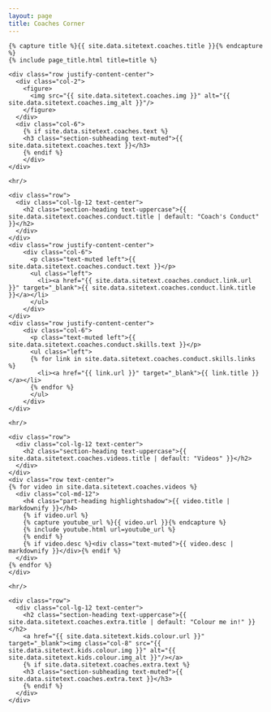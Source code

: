 ```yaml
---
layout: page
title: Coaches Corner
---
```

<section class="page-section" id="{{ site.data.sitetext.coaches.section | default: "coaches" }}">
  <div class="container">

    {% capture title %}{{ site.data.sitetext.coaches.title }}{% endcapture %}
    {% include page_title.html title=title %}

    <div class="row justify-content-center">
      <div class="col-2">
        <figure>
          <img src="{{ site.data.sitetext.coaches.img }}" alt="{{ site.data.sitetext.coaches.img_alt }}"/>
        </figure>
      </div>
      <div class="col-6">    
        {% if site.data.sitetext.coaches.text %}
        <h3 class="section-subheading text-muted">{{ site.data.sitetext.coaches.text }}</h3>
        {% endif %}
        </div>
    </div>

    <hr/>

    <div class="row">
      <div class="col-lg-12 text-center">
        <h2 class="section-heading text-uppercase">{{ site.data.sitetext.coaches.conduct.title | default: "Coach's Conduct" }}</h2>
      </div>
    </div>
    <div class="row justify-content-center">
        <div class="col-6">
          <p class="text-muted left">{{ site.data.sitetext.coaches.conduct.text }}</p>
          <ul class="left">
            <li><a href="{{ site.data.sitetext.coaches.conduct.link.url }}" target="_blank">{{ site.data.sitetext.coaches.conduct.link.title }}</a></li>
          </ul>
        </div>
    </div>
    <div class="row justify-content-center">
        <div class="col-6">
          <p class="text-muted left">{{ site.data.sitetext.coaches.conduct.skills.text }}</p>
          <ul class="left">
          {% for link in site.data.sitetext.coaches.conduct.skills.links %}  
            <li><a href="{{ link.url }}" target="_blank">{{ link.title }}</a></li>
          {% endfor %}
          </ul>
        </div>
    </div>

    <hr/>

    <div class="row">
      <div class="col-lg-12 text-center">
        <h2 class="section-heading text-uppercase">{{ site.data.sitetext.coaches.videos.title | default: "Videos" }}</h2>
      </div>
    </div>
    <div class="row text-center">
    {% for video in site.data.sitetext.coaches.videos %}
      <div class="col-md-12">
        <h4 class="part-heading highlightshadow">{{ video.title | markdownify }}</h4>
        {% if video.url %}
        {% capture youtube_url %}{{ video.url }}{% endcapture %}
        {% include youtube.html url=youtube_url %}
        {% endif %}
        {% if video.desc %}<div class="text-muted">{{ video.desc | markdownify }}</div>{% endif %}
      </div>
    {% endfor %}
    </div>

    <hr/> 

    <div class="row">
      <div class="col-lg-12 text-center">
        <h2 class="section-heading text-uppercase">{{ site.data.sitetext.coaches.extra.title | default: "Colour me in!" }}</h2>
        <a href="{{ site.data.sitetext.kids.colour.url }}" target="_blank"><img class="col-8" src="{{ site.data.sitetext.kids.colour.img }}" alt="{{ site.data.sitetext.kids.colour.img_alt }}"/></a>
        {% if site.data.sitetext.coaches.extra.text %}
        <h3 class="section-subheading text-muted">{{ site.data.sitetext.coaches.extra.text }}</h3>
        {% endif %}
      </div>
    </div>

  </div>
</section>
